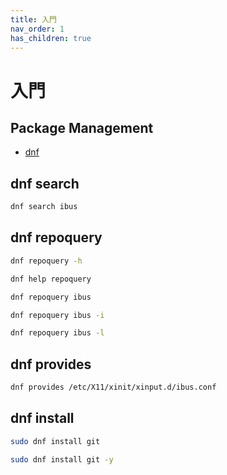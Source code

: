 ```yaml
---
title: 入門
nav_order: 1
has_children: true
---
```


# 入門



## Package Management

* [dnf](https://docs.fedoraproject.org/en-US/fedora/latest/system-administrators-guide/package-management/DNF/)


## dnf search

``` sh
dnf search ibus
```

## dnf repoquery

``` sh
dnf repoquery -h
```

``` sh
dnf help repoquery
```

``` sh
dnf repoquery ibus
```

``` sh
dnf repoquery ibus -i
```

``` sh
dnf repoquery ibus -l
```

## dnf provides

``` sh
dnf provides /etc/X11/xinit/xinput.d/ibus.conf
```

## dnf install

``` sh
sudo dnf install git
```

``` sh
sudo dnf install git -y
```
